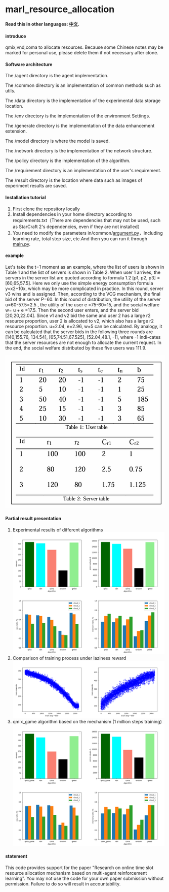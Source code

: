 # marl_resource_allocation
**Read this in other languages: [中文](README_zh.md).**


#### introduce
qmix,vnd,coma to allocate resources. Because some Chinese notes may be marked for personal use, please delete them if not necessary after clone.

#### Software architecture

The /agent directory is the agent implementation.

The /common directory is an implementation of common methods such as utils.

The /data directory is the implementation of the experimental data storage location.

The /env directory is the implementation of the environment Settings.

The /generate directory is the implementation of the data enhancement extension.

The /model directory is where the model is saved.

The /network directory is the implementation of the network structure.

The /policy directory is the implementation of the algorithm.

The /requirement directory is an implementation of the user's requirement.

The /result directory is the location where data such as images of experiment results are saved.


#### Installation tutorial

1.  First clone the repository locally
2.  Install dependencies in your home directory according to requirements.txt（There are dependencies that may not be used, such as StarCraft 2's dependencies, even if they are not installed）
3.  You need to modify the parameters in/common/[argument.py](common%2Fargument.py)，Including learning rate, total step size, etc.And then you can run it through [main.py](main.py). 

#### example
Let's take the t=1 moment as an example, where the list of users is shown in Table 1 and the list of servers is shown in Table 2.
When user 1 arrives, the servers in the server list are quoted according to formula 1.2 [p1, p2, p3] = [60,65,57.5].
Here we only use the simple energy consumption formula y=x2+10x, which may be more complicated in practice.
In this round, server v3 wins and is assigned. Then, according to the VCG mechanism,
the final bid of the server P=60. In this round of distribution, the utility of the server u=60-57.5=2.5
, the utility of the user e =75-60=15, and the social welfare w= u + e =17.5.
Then the second user enters, and the server bid [20,20,22.04].
Since v1 and v2 bid the same and user 2 has a large r2 resource proportion,
user 2 is allocated to v2, which also has a large r2 resource proportion. u=2.04, e=2.96, w=5 can be calculated.
By analogy, it can be calculated that the server bids in the following three rounds are [140,155.76, 134.54], [65,74.51,67.525], [52.04,48.1, -1],
where -1 indi-cates that the server resources are not enough to allocate the current request.
In the end, the social welfare distributed by these five users was 111.9.

![](./table.png)

#### Partial result presentation

1.  Experimental results of different algorithms
![](./result1.png)
2.  Comparison of training process under laziness reward
![](./result2.png)
3.  qmix_game algorithm based on the mechanism (1 million steps training)
![](./result3.png)

#### statement

This code provides support for the paper "Research on online time slot resource allocation mechanism based on multi-agent reinforcement learning". You may not use the code for your own paper submission without permission. Failure to do so will result in accountability.


